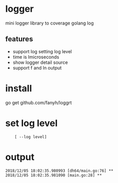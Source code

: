 # logger
mini logger library to coverage golang log

## features
* support log setting log level
* time is lmicroseconds
* show logger detail source
* support f and ln output

# install
go get github.com/fanyh/loggrt

# set log level

```
    [ --log level]
```

# output

```
2018/12/05 18:02:35.980993 [dh64/main.go:76] **
2018/12/05 18:02:35.981090 [main.go:28] **

```
